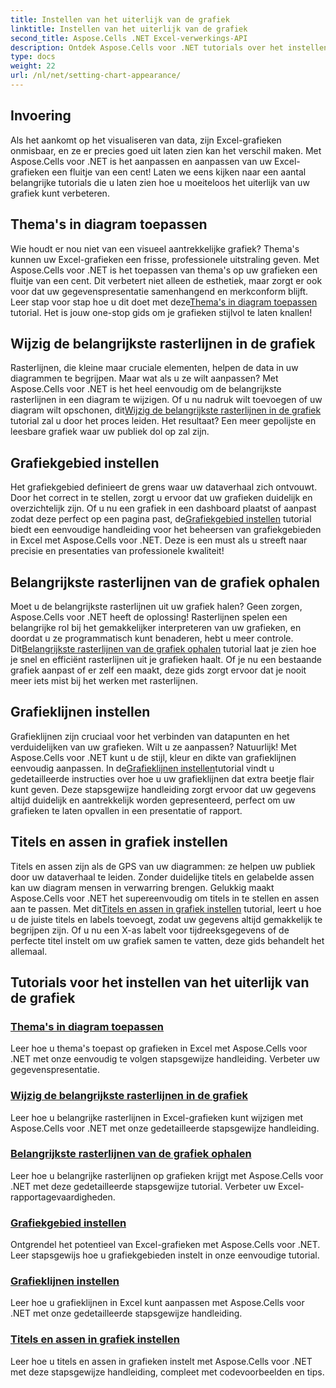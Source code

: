 ```yaml
---
title: Instellen van het uiterlijk van de grafiek
linktitle: Instellen van het uiterlijk van de grafiek
second_title: Aspose.Cells .NET Excel-verwerkings-API
description: Ontdek Aspose.Cells voor .NET tutorials over het instellen van het uiterlijk van een grafiek. Leer thema's toe te passen, rasterlijnen te wijzigen, grafiekgebieden, titels, assen en meer in te stellen met eenvoudige handleidingen.
type: docs
weight: 22
url: /nl/net/setting-chart-appearance/
---
```

## Invoering

Als het aankomt op het visualiseren van data, zijn Excel-grafieken onmisbaar, en ze er precies goed uit laten zien kan het verschil maken. Met Aspose.Cells voor .NET is het aanpassen en aanpassen van uw Excel-grafieken een fluitje van een cent! Laten we eens kijken naar een aantal belangrijke tutorials die u laten zien hoe u moeiteloos het uiterlijk van uw grafiek kunt verbeteren.

## Thema's in diagram toepassen
 Wie houdt er nou niet van een visueel aantrekkelijke grafiek? Thema's kunnen uw Excel-grafieken een frisse, professionele uitstraling geven. Met Aspose.Cells voor .NET is het toepassen van thema's op uw grafieken een fluitje van een cent. Dit verbetert niet alleen de esthetiek, maar zorgt er ook voor dat uw gegevenspresentatie samenhangend en merkconform blijft. Leer stap voor stap hoe u dit doet met deze[Thema's in diagram toepassen](./apply-themes-in-chart/) tutorial. Het is jouw one-stop gids om je grafieken stijlvol te laten knallen!

## Wijzig de belangrijkste rasterlijnen in de grafiek
Rasterlijnen, die kleine maar cruciale elementen, helpen de data in uw diagrammen te begrijpen. Maar wat als u ze wilt aanpassen? Met Aspose.Cells voor .NET is het heel eenvoudig om de belangrijkste rasterlijnen in een diagram te wijzigen. Of u nu nadruk wilt toevoegen of uw diagram wilt opschonen, dit[Wijzig de belangrijkste rasterlijnen in de grafiek](./change-major-gridlines-in-chart/) tutorial zal u door het proces leiden. Het resultaat? Een meer gepolijste en leesbare grafiek waar uw publiek dol op zal zijn.

## Grafiekgebied instellen
 Het grafiekgebied definieert de grens waar uw dataverhaal zich ontvouwt. Door het correct in te stellen, zorgt u ervoor dat uw grafieken duidelijk en overzichtelijk zijn. Of u nu een grafiek in een dashboard plaatst of aanpast zodat deze perfect op een pagina past, de[Grafiekgebied instellen](./set-chart-area/) tutorial biedt een eenvoudige handleiding voor het beheersen van grafiekgebieden in Excel met Aspose.Cells voor .NET. Deze is een must als u streeft naar precisie en presentaties van professionele kwaliteit!

## Belangrijkste rasterlijnen van de grafiek ophalen
Moet u de belangrijkste rasterlijnen uit uw grafiek halen? Geen zorgen, Aspose.Cells voor .NET heeft de oplossing! Rasterlijnen spelen een belangrijke rol bij het gemakkelijker interpreteren van uw grafieken, en doordat u ze programmatisch kunt benaderen, hebt u meer controle. Dit[Belangrijkste rasterlijnen van de grafiek ophalen](./get-major-gridlines-of-chart/) tutorial laat je zien hoe je snel en efficiënt rasterlijnen uit je grafieken haalt. Of je nu een bestaande grafiek aanpast of er zelf een maakt, deze gids zorgt ervoor dat je nooit meer iets mist bij het werken met rasterlijnen.

## Grafieklijnen instellen
 Grafieklijnen zijn cruciaal voor het verbinden van datapunten en het verduidelijken van uw grafieken. Wilt u ze aanpassen? Natuurlijk! Met Aspose.Cells voor .NET kunt u de stijl, kleur en dikte van grafieklijnen eenvoudig aanpassen. In de[Grafieklijnen instellen](./set-chart-lines/)tutorial vindt u gedetailleerde instructies over hoe u uw grafieklijnen dat extra beetje flair kunt geven. Deze stapsgewijze handleiding zorgt ervoor dat uw gegevens altijd duidelijk en aantrekkelijk worden gepresenteerd, perfect om uw grafieken te laten opvallen in een presentatie of rapport.

## Titels en assen in grafiek instellen
 Titels en assen zijn als de GPS van uw diagrammen: ze helpen uw publiek door uw dataverhaal te leiden. Zonder duidelijke titels en gelabelde assen kan uw diagram mensen in verwarring brengen. Gelukkig maakt Aspose.Cells voor .NET het supereenvoudig om titels in te stellen en assen aan te passen. Met dit[Titels en assen in grafiek instellen](./set-titles-and-axes-in-chart/) tutorial, leert u hoe u de juiste titels en labels toevoegt, zodat uw gegevens altijd gemakkelijk te begrijpen zijn. Of u nu een X-as labelt voor tijdreeksgegevens of de perfecte titel instelt om uw grafiek samen te vatten, deze gids behandelt het allemaal.

## Tutorials voor het instellen van het uiterlijk van de grafiek
### [Thema's in diagram toepassen](./apply-themes-in-chart/)
Leer hoe u thema's toepast op grafieken in Excel met Aspose.Cells voor .NET met onze eenvoudig te volgen stapsgewijze handleiding. Verbeter uw gegevenspresentatie.
### [Wijzig de belangrijkste rasterlijnen in de grafiek](./change-major-gridlines-in-chart/)
Leer hoe u belangrijke rasterlijnen in Excel-grafieken kunt wijzigen met Aspose.Cells voor .NET met onze gedetailleerde stapsgewijze handleiding.
### [Belangrijkste rasterlijnen van de grafiek ophalen](./get-major-gridlines-of-chart/)
Leer hoe u belangrijke rasterlijnen op grafieken krijgt met Aspose.Cells voor .NET met deze gedetailleerde stapsgewijze tutorial. Verbeter uw Excel-rapportagevaardigheden.
### [Grafiekgebied instellen](./set-chart-area/)
Ontgrendel het potentieel van Excel-grafieken met Aspose.Cells voor .NET. Leer stapsgewijs hoe u grafiekgebieden instelt in onze eenvoudige tutorial.
### [Grafieklijnen instellen](./set-chart-lines/)
Leer hoe u grafieklijnen in Excel kunt aanpassen met Aspose.Cells voor .NET met onze gedetailleerde stapsgewijze handleiding.
### [Titels en assen in grafiek instellen](./set-titles-and-axes-in-chart/)
Leer hoe u titels en assen in grafieken instelt met Aspose.Cells voor .NET met deze stapsgewijze handleiding, compleet met codevoorbeelden en tips.